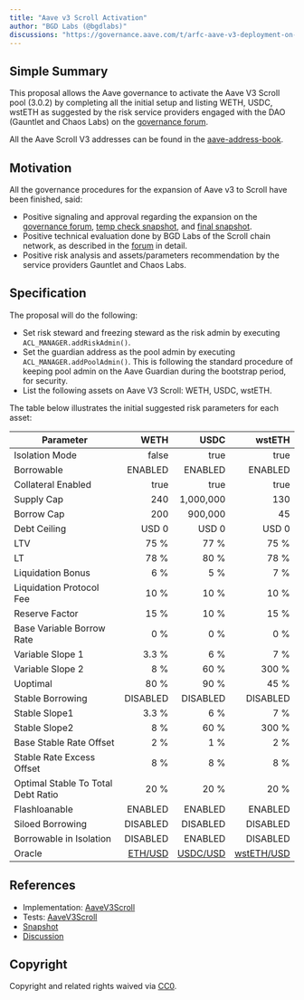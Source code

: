 ```yaml
---
title: "Aave v3 Scroll Activation"
author: "BGD Labs (@bgdlabs)"
discussions: "https://governance.aave.com/t/arfc-aave-v3-deployment-on-scroll-mainnet/16126/"
---
```


## Simple Summary

This proposal allows the Aave governance to activate the Aave V3 Scroll pool (3.0.2) by completing all the initial setup and listing WETH, USDC, wstETH as suggested by the risk service providers engaged with the DAO (Gauntlet and Chaos Labs) on the [governance forum](https://governance.aave.com/t/arfc-aave-v3-deployment-on-scroll-mainnet/16126/6).

All the Aave Scroll V3 addresses can be found in the [aave-address-book](https://github.com/bgd-labs/aave-address-book/blob/main/src/AaveV3Scroll.sol).

## Motivation

All the governance procedures for the expansion of Aave v3 to Scroll have been finished, said:

- Positive signaling and approval regarding the expansion on the [governance forum](https://governance.aave.com/t/tempcheck-aave-v3-mvp-deployment-on-scroll-mainnet/13265), [temp check snapshot](https://snapshot.org/#/aave.eth/proposal/0x0c9447367d5223863e829393a9e8937a54b2af85adef883542f063df4fb86db6), and [final snapshot](https://snapshot.org/#/aave.eth/proposal/0x8110de95ff2827946ede0a9b8c5b9c1876605163bb1e7f8c637b6b80848224c8).
- Positive technical evaluation done by BGD Labs of the Scroll chain network, as described in the [forum](https://governance.aave.com/t/bgd-aave-scroll-infrastructure-technical-evaluation/15854) in detail.
- Positive risk analysis and assets/parameters recommendation by the service providers Gauntlet and Chaos Labs.

## Specification

The proposal will do the following:

- Set risk steward and freezing steward as the risk admin by executing `ACL_MANAGER.addRiskAdmin()`.
- Set the guardian address as the pool admin by executing `ACL_MANAGER.addPoolAdmin()`.
  This is following the standard procedure of keeping pool admin on the Aave Guardian during the bootstrap period, for security.
- List the following assets on Aave V3 Scroll: WETH, USDC, wstETH.

The table below illustrates the initial suggested risk parameters for each asset:

| Parameter                          |                                                                                 WETH |                                                                                  USDC |                                                                                  wstETH |
| ---------------------------------- | -----------------------------------------------------------------------------------: | ------------------------------------------------------------------------------------: | --------------------------------------------------------------------------------------: |
| Isolation Mode                     |                                                                                false |                                                                                  true |                                                                                    true |
| Borrowable                         |                                                                              ENABLED |                                                                               ENABLED |                                                                                 ENABLED |
| Collateral Enabled                 |                                                                                 true |                                                                                  true |                                                                                    true |
| Supply Cap                         |                                                                                  240 |                                                                             1,000,000 |                                                                                     130 |
| Borrow Cap                         |                                                                                  200 |                                                                               900,000 |                                                                                      45 |
| Debt Ceiling                       |                                                                                USD 0 |                                                                                 USD 0 |                                                                                   USD 0 |
| LTV                                |                                                                                 75 % |                                                                                  77 % |                                                                                    75 % |
| LT                                 |                                                                                 78 % |                                                                                  80 % |                                                                                    78 % |
| Liquidation Bonus                  |                                                                                  6 % |                                                                                   5 % |                                                                                     7 % |
| Liquidation Protocol Fee           |                                                                                 10 % |                                                                                  10 % |                                                                                    10 % |
| Reserve Factor                     |                                                                                 15 % |                                                                                  10 % |                                                                                    15 % |
| Base Variable Borrow Rate          |                                                                                  0 % |                                                                                   0 % |                                                                                     0 % |
| Variable Slope 1                   |                                                                                3.3 % |                                                                                   6 % |                                                                                     7 % |
| Variable Slope 2                   |                                                                                  8 % |                                                                                  60 % |                                                                                   300 % |
| Uoptimal                           |                                                                                 80 % |                                                                                  90 % |                                                                                    45 % |
| Stable Borrowing                   |                                                                             DISABLED |                                                                              DISABLED |                                                                                DISABLED |
| Stable Slope1                      |                                                                                3.3 % |                                                                                   6 % |                                                                                     7 % |
| Stable Slope2                      |                                                                                  8 % |                                                                                  60 % |                                                                                   300 % |
| Base Stable Rate Offset            |                                                                                  2 % |                                                                                   1 % |                                                                                     2 % |
| Stable Rate Excess Offset          |                                                                                  8 % |                                                                                   8 % |                                                                                     8 % |
| Optimal Stable To Total Debt Ratio |                                                                                 20 % |                                                                                  20 % |                                                                                    20 % |
| Flashloanable                      |                                                                              ENABLED |                                                                               ENABLED |                                                                                 ENABLED |
| Siloed Borrowing                   |                                                                             DISABLED |                                                                              DISABLED |                                                                                DISABLED |
| Borrowable in Isolation            |                                                                             DISABLED |                                                                               ENABLED |                                                                                DISABLED |
| Oracle                             | [ETH/USD](https://scrollscan.com/address/0x6bF14CB0A831078629D993FDeBcB182b21A8774C) | [USDC/USD](https://scrollscan.com/address/0x43d12Fb3AfCAd5347fA764EeAB105478337b7200) | [wstETH/USD](https://scrollscan.com/address/0xdb93e2712a8b36835078f8d28c70fcc95fd6d37c) |

## References

- Implementation: [AaveV3Scroll](https://github.com/bgd-labs/aave-proposals-v3/blob/main/src/20240122_AaveV3Scroll_AaveV3ScrollActivation/AaveV3Scroll_AaveV3ScrollActivation_20240122.sol)
- Tests: [AaveV3Scroll](https://github.com/bgd-labs/aave-proposals-v3/blob/main/src/20240122_AaveV3Scroll_AaveV3ScrollActivation/AaveV3Scroll_AaveV3ScrollActivation_20240122.t.sol)
- [Snapshot](https://snapshot.org/#/aave.eth/proposal/0x8110de95ff2827946ede0a9b8c5b9c1876605163bb1e7f8c637b6b80848224c8)
- [Discussion](https://governance.aave.com/t/arfc-aave-v3-deployment-on-scroll-mainnet/16126/)

## Copyright

Copyright and related rights waived via [CC0](https://creativecommons.org/publicdomain/zero/1.0/).
